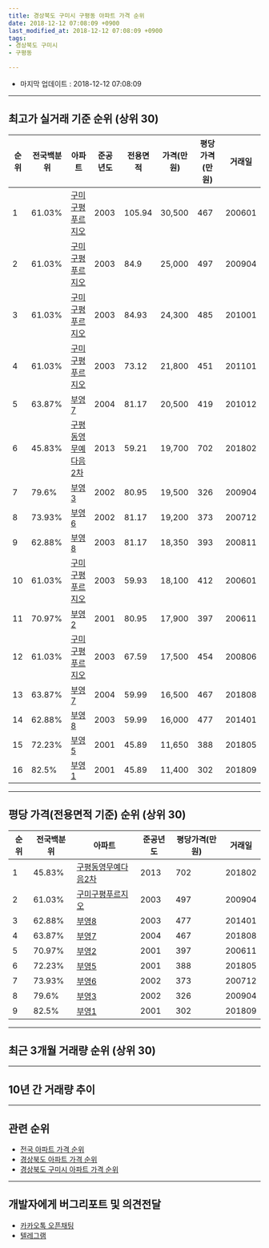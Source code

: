 ```yaml
---
title: 경상북도 구미시 구평동 아파트 가격 순위
date: 2018-12-12 07:08:09 +0900
last_modified_at: 2018-12-12 07:08:09 +0900
tags:
- 경상북도 구미시
- 구평동

---
```


* 마지막 업데이트 : 2018-12-12 07:08:09

---

## 최고가 실거래 기준 순위 (상위 30)


|순위|전국백분위|아파트|준공년도|전용면적|가격(만원)|평당가격(만원)|거래일|
|---|---|---|---|---|---|---|---|
|1|61.03%|[구미구평푸르지오](https://search.naver.com/search.naver?query=%EA%B2%BD%EC%83%81%EB%B6%81%EB%8F%84+%EA%B5%AC%EB%AF%B8%EC%8B%9C+%EA%B5%AC%ED%8F%89%EB%8F%99+%EA%B5%AC%EB%AF%B8%EA%B5%AC%ED%8F%89%ED%91%B8%EB%A5%B4%EC%A7%80%EC%98%A4)|2003|105.94|30,500|467|200601|
|2|61.03%|[구미구평푸르지오](https://search.naver.com/search.naver?query=%EA%B2%BD%EC%83%81%EB%B6%81%EB%8F%84+%EA%B5%AC%EB%AF%B8%EC%8B%9C+%EA%B5%AC%ED%8F%89%EB%8F%99+%EA%B5%AC%EB%AF%B8%EA%B5%AC%ED%8F%89%ED%91%B8%EB%A5%B4%EC%A7%80%EC%98%A4)|2003|84.9|25,000|497|200904|
|3|61.03%|[구미구평푸르지오](https://search.naver.com/search.naver?query=%EA%B2%BD%EC%83%81%EB%B6%81%EB%8F%84+%EA%B5%AC%EB%AF%B8%EC%8B%9C+%EA%B5%AC%ED%8F%89%EB%8F%99+%EA%B5%AC%EB%AF%B8%EA%B5%AC%ED%8F%89%ED%91%B8%EB%A5%B4%EC%A7%80%EC%98%A4)|2003|84.93|24,300|485|201001|
|4|61.03%|[구미구평푸르지오](https://search.naver.com/search.naver?query=%EA%B2%BD%EC%83%81%EB%B6%81%EB%8F%84+%EA%B5%AC%EB%AF%B8%EC%8B%9C+%EA%B5%AC%ED%8F%89%EB%8F%99+%EA%B5%AC%EB%AF%B8%EA%B5%AC%ED%8F%89%ED%91%B8%EB%A5%B4%EC%A7%80%EC%98%A4)|2003|73.12|21,800|451|201101|
|5|63.87%|[부영7](https://search.naver.com/search.naver?query=%EA%B2%BD%EC%83%81%EB%B6%81%EB%8F%84+%EA%B5%AC%EB%AF%B8%EC%8B%9C+%EA%B5%AC%ED%8F%89%EB%8F%99+%EB%B6%80%EC%98%817)|2004|81.17|20,500|419|201012|
|6|45.83%|[구평동영무예다음2차](https://search.naver.com/search.naver?query=%EA%B2%BD%EC%83%81%EB%B6%81%EB%8F%84+%EA%B5%AC%EB%AF%B8%EC%8B%9C+%EA%B5%AC%ED%8F%89%EB%8F%99+%EA%B5%AC%ED%8F%89%EB%8F%99%EC%98%81%EB%AC%B4%EC%98%88%EB%8B%A4%EC%9D%8C2%EC%B0%A8)|2013|59.21|19,700|702|201802|
|7|79.6%|[부영3](https://search.naver.com/search.naver?query=%EA%B2%BD%EC%83%81%EB%B6%81%EB%8F%84+%EA%B5%AC%EB%AF%B8%EC%8B%9C+%EA%B5%AC%ED%8F%89%EB%8F%99+%EB%B6%80%EC%98%813)|2002|80.95|19,500|326|200904|
|8|73.93%|[부영6](https://search.naver.com/search.naver?query=%EA%B2%BD%EC%83%81%EB%B6%81%EB%8F%84+%EA%B5%AC%EB%AF%B8%EC%8B%9C+%EA%B5%AC%ED%8F%89%EB%8F%99+%EB%B6%80%EC%98%816)|2002|81.17|19,200|373|200712|
|9|62.88%|[부영8](https://search.naver.com/search.naver?query=%EA%B2%BD%EC%83%81%EB%B6%81%EB%8F%84+%EA%B5%AC%EB%AF%B8%EC%8B%9C+%EA%B5%AC%ED%8F%89%EB%8F%99+%EB%B6%80%EC%98%818)|2003|81.17|18,350|393|200811|
|10|61.03%|[구미구평푸르지오](https://search.naver.com/search.naver?query=%EA%B2%BD%EC%83%81%EB%B6%81%EB%8F%84+%EA%B5%AC%EB%AF%B8%EC%8B%9C+%EA%B5%AC%ED%8F%89%EB%8F%99+%EA%B5%AC%EB%AF%B8%EA%B5%AC%ED%8F%89%ED%91%B8%EB%A5%B4%EC%A7%80%EC%98%A4)|2003|59.93|18,100|412|200601|
|11|70.97%|[부영2](https://search.naver.com/search.naver?query=%EA%B2%BD%EC%83%81%EB%B6%81%EB%8F%84+%EA%B5%AC%EB%AF%B8%EC%8B%9C+%EA%B5%AC%ED%8F%89%EB%8F%99+%EB%B6%80%EC%98%812)|2001|80.95|17,900|397|200611|
|12|61.03%|[구미구평푸르지오](https://search.naver.com/search.naver?query=%EA%B2%BD%EC%83%81%EB%B6%81%EB%8F%84+%EA%B5%AC%EB%AF%B8%EC%8B%9C+%EA%B5%AC%ED%8F%89%EB%8F%99+%EA%B5%AC%EB%AF%B8%EA%B5%AC%ED%8F%89%ED%91%B8%EB%A5%B4%EC%A7%80%EC%98%A4)|2003|67.59|17,500|454|200806|
|13|63.87%|[부영7](https://search.naver.com/search.naver?query=%EA%B2%BD%EC%83%81%EB%B6%81%EB%8F%84+%EA%B5%AC%EB%AF%B8%EC%8B%9C+%EA%B5%AC%ED%8F%89%EB%8F%99+%EB%B6%80%EC%98%817)|2004|59.99|16,500|467|201808|
|14|62.88%|[부영8](https://search.naver.com/search.naver?query=%EA%B2%BD%EC%83%81%EB%B6%81%EB%8F%84+%EA%B5%AC%EB%AF%B8%EC%8B%9C+%EA%B5%AC%ED%8F%89%EB%8F%99+%EB%B6%80%EC%98%818)|2003|59.99|16,000|477|201401|
|15|72.23%|[부영5](https://search.naver.com/search.naver?query=%EA%B2%BD%EC%83%81%EB%B6%81%EB%8F%84+%EA%B5%AC%EB%AF%B8%EC%8B%9C+%EA%B5%AC%ED%8F%89%EB%8F%99+%EB%B6%80%EC%98%815)|2001|45.89|11,650|388|201805|
|16|82.5%|[부영1](https://search.naver.com/search.naver?query=%EA%B2%BD%EC%83%81%EB%B6%81%EB%8F%84+%EA%B5%AC%EB%AF%B8%EC%8B%9C+%EA%B5%AC%ED%8F%89%EB%8F%99+%EB%B6%80%EC%98%811)|2001|45.89|11,400|302|201809|


---

## 평당 가격(전용면적 기준) 순위 (상위 30)


|순위|전국백분위|아파트|준공년도|평당가격(만원)|거래일|
|---|---|---|---|---|---|
|1|45.83%|[구평동영무예다음2차](https://search.naver.com/search.naver?query=%EA%B2%BD%EC%83%81%EB%B6%81%EB%8F%84+%EA%B5%AC%EB%AF%B8%EC%8B%9C+%EA%B5%AC%ED%8F%89%EB%8F%99+%EA%B5%AC%ED%8F%89%EB%8F%99%EC%98%81%EB%AC%B4%EC%98%88%EB%8B%A4%EC%9D%8C2%EC%B0%A8)|2013|702|201802|
|2|61.03%|[구미구평푸르지오](https://search.naver.com/search.naver?query=%EA%B2%BD%EC%83%81%EB%B6%81%EB%8F%84+%EA%B5%AC%EB%AF%B8%EC%8B%9C+%EA%B5%AC%ED%8F%89%EB%8F%99+%EA%B5%AC%EB%AF%B8%EA%B5%AC%ED%8F%89%ED%91%B8%EB%A5%B4%EC%A7%80%EC%98%A4)|2003|497|200904|
|3|62.88%|[부영8](https://search.naver.com/search.naver?query=%EA%B2%BD%EC%83%81%EB%B6%81%EB%8F%84+%EA%B5%AC%EB%AF%B8%EC%8B%9C+%EA%B5%AC%ED%8F%89%EB%8F%99+%EB%B6%80%EC%98%818)|2003|477|201401|
|4|63.87%|[부영7](https://search.naver.com/search.naver?query=%EA%B2%BD%EC%83%81%EB%B6%81%EB%8F%84+%EA%B5%AC%EB%AF%B8%EC%8B%9C+%EA%B5%AC%ED%8F%89%EB%8F%99+%EB%B6%80%EC%98%817)|2004|467|201808|
|5|70.97%|[부영2](https://search.naver.com/search.naver?query=%EA%B2%BD%EC%83%81%EB%B6%81%EB%8F%84+%EA%B5%AC%EB%AF%B8%EC%8B%9C+%EA%B5%AC%ED%8F%89%EB%8F%99+%EB%B6%80%EC%98%812)|2001|397|200611|
|6|72.23%|[부영5](https://search.naver.com/search.naver?query=%EA%B2%BD%EC%83%81%EB%B6%81%EB%8F%84+%EA%B5%AC%EB%AF%B8%EC%8B%9C+%EA%B5%AC%ED%8F%89%EB%8F%99+%EB%B6%80%EC%98%815)|2001|388|201805|
|7|73.93%|[부영6](https://search.naver.com/search.naver?query=%EA%B2%BD%EC%83%81%EB%B6%81%EB%8F%84+%EA%B5%AC%EB%AF%B8%EC%8B%9C+%EA%B5%AC%ED%8F%89%EB%8F%99+%EB%B6%80%EC%98%816)|2002|373|200712|
|8|79.6%|[부영3](https://search.naver.com/search.naver?query=%EA%B2%BD%EC%83%81%EB%B6%81%EB%8F%84+%EA%B5%AC%EB%AF%B8%EC%8B%9C+%EA%B5%AC%ED%8F%89%EB%8F%99+%EB%B6%80%EC%98%813)|2002|326|200904|
|9|82.5%|[부영1](https://search.naver.com/search.naver?query=%EA%B2%BD%EC%83%81%EB%B6%81%EB%8F%84+%EA%B5%AC%EB%AF%B8%EC%8B%9C+%EA%B5%AC%ED%8F%89%EB%8F%99+%EB%B6%80%EC%98%811)|2001|302|201809|


---

## 최근 3개월 거래량 순위 (상위 30)


<div style="width:100%;">
    <canvas id="deal_count_ranking" height="250"></canvas>
</div>


<script>
new Chart(document.getElementById("deal_count_ranking"), {
    type: 'horizontalBar',
    data: {
        labels: ['부영1', '부영2', '부영3', '부영7', '부영5', '구미구평푸르지오', '부영6', '구평동영무예다음2차', '부영8'],
        datasets: [{
            label: '실거래 수',
            data: [8, 6, 6, 6, 5, 4, 4, 4, 3],
            borderColor: "rgba(255, 0, 128, 1)",
            backgroundColor: "rgba(255, 0, 128, 0.5)",
            fill: false,
        }]
    },
    options: {
        responsive: true,
        title: {
            display: true,
            text: '최근 3개월 거래량 순위'
        },
        tooltips: {
            mode: 'index',
            intersect: false,
            callbacks: {
                title: function(tooltipItems, data) {
                    return "실거래 수:";
                },
                label: function(tooltipItem, data) {
                    return data.labels[tooltipItem.index] + ": " + tooltipItem.xLabel;
                }
            }
        },
        hover: {
            mode: 'nearest',
            intersect: true
        },
        scales: {
            xAxes: [{
                display: true,
                scaleLabel: {
                    display: true,
                    labelString: '실거래 수'
                },
                ticks: {
                    suggestedMin: 0,
                }
            }],
            yAxes: [{
                display: true,
                ticks: {
                    autoSkip: false,
                    callback: function(value, index, values) {
                        if (value.length > 15)
                            return value.substr(0, 13) + "...";
                        else
                            return value;
                    }
                },
                scaleLabel: {
                    display: false,
                }
            }]
        }
    }
});

</script>


---

## 10년 간 거래량 추이


<div style="width:100%;">
    <canvas id="deal_progress" height="250"></canvas>
</div>

<script>
new Chart(document.getElementById("deal_progress"), {
    type: 'line',
    data: {
        labels: ['200812','200901','200902','200903','200904','200905','200906','200907','200908','200909','200910','200911','200912','201001','201002','201003','201004','201005','201006','201007','201008','201009','201010','201011','201012','201101','201102','201103','201104','201105','201106','201107','201108','201109','201110','201111','201112','201201','201202','201203','201204','201205','201206','201207','201208','201209','201210','201211','201212','201301','201302','201303','201304','201305','201306','201307','201308','201309','201310','201311','201312','201401','201402','201403','201404','201405','201406','201407','201408','201409','201410','201411','201412','201501','201502','201503','201504','201505','201506','201507','201508','201509','201510','201511','201512','201601','201602','201603','201604','201605','201606','201607','201608','201609','201610','201611','201612','201701','201702','201703','201704','201705','201706','201707','201708','201709','201710','201711','201712','201801','201802','201803','201804','201805','201806','201807','201808','201809','201810','201811','201812'],
        datasets: [{
            label: '실거래 수',
            pointRadius: 1,
            data: [21, 12, 28, 21, 25, 25, 22, 14, 27, 23, 7, 20, 17, 22, 12, 26, 21, 17, 18, 25, 16, 17, 26, 25, 47, 46, 46, 52, 28, 24, 24, 21, 11, 13, 30, 19, 28, 15, 22, 33, 19, 12, 9, 12, 10, 18, 22, 21, 24, 38, 22, 37, 31, 26, 19, 18, 13, 11, 21, 20, 22, 24, 30, 42, 26, 19, 26, 30, 33, 29, 32, 24, 42, 67, 51, 63, 68, 31, 44, 41, 40, 51, 39, 45, 38, 20, 29, 47, 47, 31, 29, 28, 36, 28, 38, 34, 25, 25, 43, 41, 36, 48, 60, 39, 45, 38, 28, 34, 25, 40, 40, 50, 52, 45, 36, 25, 20, 21, 26, 20, 0],
            borderColor: "rgba(255, 201, 14, 1)",
            backgroundColor: "rgba(255, 201, 14, 0.5)",
            fill: true,
        }]
    },
    options: {
        responsive: true,
        title: {
            display: true,
            text: '10년간 거래량 추이'
        },
        tooltips: {
            mode: 'index',
            intersect: false,
        },
        hover: {
            mode: 'nearest',
            intersect: true
        },
        scales: {
            xAxes: [{
                display: true,
                scaleLabel: {
                    display: true,
                    labelString: '년/월'
                }
            }],
            yAxes: [{
                display: true,
                ticks: {
                    suggestedMin: 0,
                },
                scaleLabel: {
                    display: true,
                    labelString: '실거래 수'
                }
            }]
        }
    }
});

</script>


---

## 관련 순위

- [전국 아파트 가격 순위](https://inasie.github.io/apt-ranking/전국)
- [경상북도 아파트 가격 순위](https://inasie.github.io/apt-ranking/경상북도)
- [경상북도 구미시 아파트 가격 순위](https://inasie.github.io/apt-ranking/경상북도-구미시)


---

## 개발자에게 버그리포트 및 의견전달

- [카카오톡 오픈채팅](https://open.kakao.com/o/gLJUAP4)
- [텔레그램](https://t.me/inasie)

